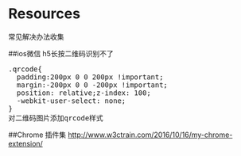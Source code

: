 # Resources
常见解决办法收集

##ios微信 h5长按二维码识别不了

<pre>
.qrcode{
  padding:200px 0 0 200px !important;
  margin:-200px 0 0 -200px !important;
  position: relative;z-index: 100;
  -webkit-user-select: none;
}
对二维码图片添加qrcode样式
</pre>

##Chrome 插件集
http://www.w3ctrain.com/2016/10/16/my-chrome-extension/
